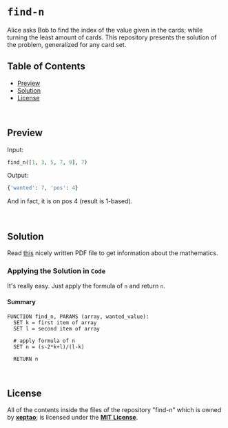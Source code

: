 # `find-n`

Alice asks Bob to find the index of the value given in the cards; while turning the least amount of cards. This repository presents the solution of the problem, generalized for any card set.

## Table of Contents

- [Preview](https://github.com/xeptao/find-n#preview)
- [Solution](https://github.com/xeptao/find-n#solution)
- [License](https://github.com/xeptao/find-n#license)

<br>

## Preview

Input:

```python
find_n([1, 3, 5, 7, 9], 7)
```

Output:

```python
{'wanted': 7, 'pos': 4}
```

And in fact, it is on pos 4 (result is 1-based).

<br>

## Solution

Read [this](https://github.com/xeptao/find-n/blob/master/assets/info.pdf) nicely written PDF file to get information about the mathematics.

### Applying the Solution in `Code`

It's really easy. Just apply the formula of `n` and return `n`.

#### Summary

```
FUNCTION find_n, PARAMS (array, wanted_value):
  SET k = first item of array
  SET l = second item of array

  # apply formula of n
  SET n = (s-2*k+l)/(l-k)

  RETURN n
```

<br>

## License

All of the contents inside the files of the repository "find-n" which is owned by **[xeptao](https://github.com/xeptao)**; is licensed under the [**MIT License**](https://github.com/xeptao/).
